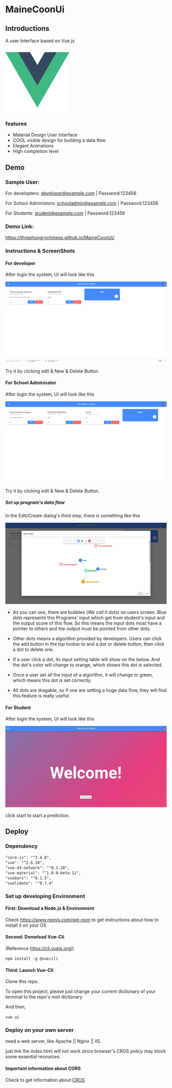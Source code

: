 # MaineCoonUi
## Introductions
 A user Interface based on Vue.js
 
![Vue logo](/readme/logo.png)
### features
* Material Design User Interface
* COOL visible design for building a data flow
* Elegant Animations
* High completion level
## Demo
### Sample User:
For developters: developer@example.com | Password:123456

For School Administors: schooladmin@example.com | Password:123456

For Students: student@example.com | Password:123456

### Demo Link:
https://threehungrychinese.github.io/MaineCoonUi/
### Instructions & ScreenShots
#### For developer
After login the system, UI will look like this

![developer](/readme/developer.png)

Try it by clicking edit & New & Delete Button


#### For School Adminisator

After login the system, UI will look like this

![schooladmin](/readme/schooladmin.png)

Try it by clicking edit & New & Delete Button.

##### Set up program's data flow
In the Edit/Create dialog's third step, there is something like this

![flow](/readme/flow.jpg)

* As you can see, there are bubbles (*We call it dots*) on users screen. Blue dots represents this Programs' input which get from student's input and the output score of this flow. So this means the input dots must have a pointer to others and the output must be pointed from other dots.

* Other dots means a algorithm provided by developers. Users can click the add button in the top toobar to and a dot or delete button, then click a dot to delete one.

* If a user click a dot, its input setting table will show on the below. And the dot's color will change to orange, which shows this dot is selected.

* Once a user set all the input of a algorithm, it will change to green, which means this dot is set correctly.

* All dots are dragable, so if one are setting a huge data flow, they will find this feature is really useful.

#### For Student
After login the system, UI will look like this

![student](/readme/student.png)

click start to start a prediction.

## Deploy 
### Dependency
    "core-js": "^3.4.8",
    "vue": "^2.6.10",
    "vue-d3-network": "^0.1.28",
    "vue-material": "^1.0.0-beta-11",
    "vuebars": "^0.1.5",
    "vuelidate": "^0.7.4"
### Set up developing  Environment
#### First: Download a Node.js &  Environment
Check https://www.npmjs.com/get-npm to get instructions about how to install it on your OS

#### Second: Donwload Vue-Cli

(Reference https://cli.vuejs.org/)

`npm install -g @vue/cli`

#### Third: Launch Vue-Cli
Clone this repo.

To open this project, please just change your current dictionary of your terminal to the repo's root dictionary

And then,

`vue ui`

### Deploy on your own server
need a web server, like Apache || Nginx || IIS.

just link the index.html will not work since browser's CROS policy may block some essential resources.

#### Important information about CORS
Check to get information about [CROS](https://developer.mozilla.org/en-US/docs/Web/HTTP/CORS) 
 
